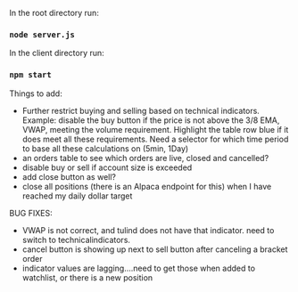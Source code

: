 In the root directory run:

### `node server.js`

In the client directory run:

### `npm start`

Things to add:
- Further restrict buying and selling based on technical indicators. Example: disable the buy button if the price is not above the 3/8 EMA, VWAP, meeting the volume requirement. Highlight the table row blue if it does meet all these requirements. Need a selector for which time period to base all these calculations on (5min, 1Day)
- an orders table to see which orders are live, closed and cancelled?
- disable buy or sell if account size is exceeded
- add close button as well?
- close all positions (there is an Alpaca endpoint for this) when I have reached my daily dollar target

BUG FIXES:
- VWAP is not correct, and tulind does not have that indicator. need to switch to technicalindicators.
- cancel button is showing up next to sell button after canceling a bracket order
- indicator values are lagging....need to get those when added to watchlist, or there is a new position
